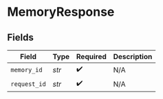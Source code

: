 # MemoryResponse


## Fields

| Field              | Type               | Required           | Description        |
| ------------------ | ------------------ | ------------------ | ------------------ |
| `memory_id`        | *str*              | :heavy_check_mark: | N/A                |
| `request_id`       | *str*              | :heavy_check_mark: | N/A                |